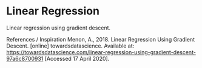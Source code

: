 # Linear Regression
Linear regression using gradient descent.

References / Inspiration
Menon, A., 2018. Linear Regression Using Gradient Descent. [online] towardsdatascience. Available at: <https://towardsdatascience.com/linear-regression-using-gradient-descent-97a6c8700931> [Accessed 17 April 2020]. 
